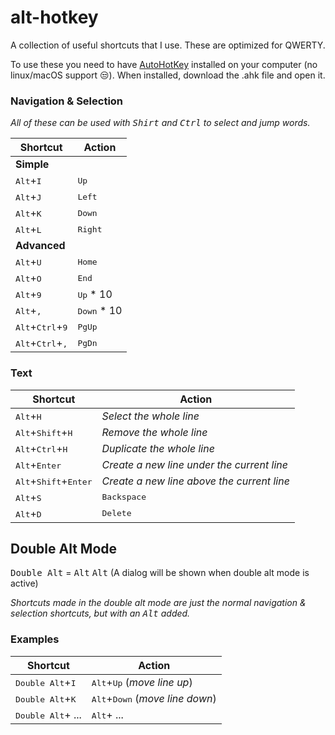 # alt-hotkey
A collection of useful shortcuts that I use. These are optimized for QWERTY. 

To use these you need to have [AutoHotKey](https://www.autohotkey.com/) installed on your computer (no linux/macOS support 😒).
When installed, download the .ahk file and open it.

### Navigation & Selection
*All of these can be used with <kbd>Shirt</kbd> and <kbd>Ctrl</kbd> to select and jump words.*

|Shortcut|Action|
|--------|------|
|**Simple**||
|<kbd>Alt</kbd>+<kbd>I</kbd>|<kbd>Up</kbd>|
|<kbd>Alt</kbd>+<kbd>J</kbd>|<kbd>Left</kbd>|
|<kbd>Alt</kbd>+<kbd>K</kbd>|<kbd>Down</kbd>|
|<kbd>Alt</kbd>+<kbd>L</kbd>|<kbd>Right</kbd>|
|**Advanced**||
|<kbd>Alt</kbd>+<kbd>U</kbd>|<kbd>Home</kbd>|
|<kbd>Alt</kbd>+<kbd>O</kbd>|<kbd>End</kbd>|
|<kbd>Alt</kbd>+<kbd>9</kbd>|<kbd>Up</kbd> * 10|
|<kbd>Alt</kbd>+<kbd>,</kbd>|<kbd>Down</kbd> * 10|
|<kbd>Alt</kbd>+<kbd>Ctrl</kbd>+<kbd>9</kbd>|<kbd>PgUp</kbd>|
|<kbd>Alt</kbd>+<kbd>Ctrl</kbd>+<kbd>,</kbd>|<kbd>PgDn</kbd>|

### Text

|Shortcut|Action|
|--------|------|
|<kbd>Alt</kbd>+<kbd>H</kbd>|*Select the whole line*|
|<kbd>Alt</kbd>+<kbd>Shift</kbd>+<kbd>H</kbd>|*Remove the whole line*|
|<kbd>Alt</kbd>+<kbd>Ctrl</kbd>+<kbd>H</kbd>|*Duplicate the whole line*|
|<kbd>Alt</kbd>+<kbd>Enter</kbd>|*Create a new line under the current line*|
|<kbd>Alt</kbd>+<kbd>Shift</kbd>+<kbd>Enter</kbd>|*Create a new line above the current line*|
|<kbd>Alt</kbd>+<kbd>S</kbd>|<kbd>Backspace</kbd>|
|<kbd>Alt</kbd>+<kbd>D</kbd>|<kbd>Delete</kbd>|

## Double Alt Mode

<kbd>Double Alt</kbd> = <kbd>Alt</kbd> <kbd>Alt</kbd> (A dialog will be shown when double alt mode is active)

*Shortcuts made in the double alt mode are just the normal navigation & selection shortcuts, but with an <kbd>Alt</kbd> added.*

### Examples

|Shortcut|Action|
|--------|------|
|<kbd>Double Alt</kbd>+<kbd>I</kbd>|<kbd>Alt</kbd>+<kbd>Up</kbd> (*move line up*)|
|<kbd>Double Alt</kbd>+<kbd>K</kbd>|<kbd>Alt</kbd>+<kbd>Down</kbd> (*move line down*)|
|<kbd>Double Alt</kbd>+ ...|<kbd>Alt</kbd>+ ...|
